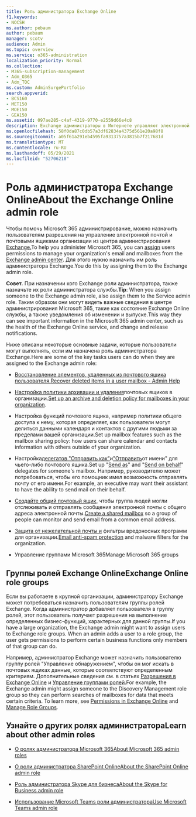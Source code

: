 ```yaml
---
title: Роль администратора Exchange Online
f1.keywords:
- NOCSH
ms.author: pebaum
author: pebaum
manager: scotv
audience: Admin
ms.topic: overview
ms.service: o365-administration
localization_priority: Normal
ms.collection:
- M365-subscription-management
- Adm_O365
- Adm_TOC
ms.custom: AdminSurgePortfolio
search.appverid:
- BCS160
- MET150
- MOE150
- GEA150
ms.assetid: 097ae285-c4af-4319-9770-e2559d66e4c8
description: Exchange администраторы в Интернете управляют электронной почтой и почтовыми ящиками организации. Например, они восстанавливают удаленные элементы в почтовом ящике пользователя.
ms.openlocfilehash: 58f0da87c0db57a3df62834a4375d561e20a98f8
ms.sourcegitcommit: a05f61a291eb4595fa9313757a3815b7f217681d
ms.translationtype: MT
ms.contentlocale: ru-RU
ms.lasthandoff: 05/29/2021
ms.locfileid: "52706218"
---
```

# <a name="about-the-exchange-online-admin-role"></a><span data-ttu-id="5c05e-104">Роль администратора Exchange Online</span><span class="sxs-lookup"><span data-stu-id="5c05e-104">About the Exchange Online admin role</span></span>

<span data-ttu-id="5c05e-105">Чтобы помочь Microsoft 365 администрирование, [](assign-admin-roles.md) можно назначить пользователям разрешения на управление электронной почтой и почтовыми ящиками организации из центра администрирования [Exchange.](/exchange/exchange-admin-center)</span><span class="sxs-lookup"><span data-stu-id="5c05e-105">To help you administer Microsoft 365, you can [assign](assign-admin-roles.md) users permissions to manage your organization's email and mailboxes from the [Exchange admin center](/exchange/exchange-admin-center).</span></span> <span data-ttu-id="5c05e-106">Для этого нужно назначить им роль администратора Exchange.</span><span class="sxs-lookup"><span data-stu-id="5c05e-106">You do this by assigning them to the Exchange admin role.</span></span>
  
 <span data-ttu-id="5c05e-107">**Совет.** При назначении кого Exchange роли администратора, также назначьте их роли администратора службы.</span><span class="sxs-lookup"><span data-stu-id="5c05e-107">**Tip**: When you assign someone to the Exchange admin role, also assign them to the Service admin role.</span></span> <span data-ttu-id="5c05e-108">Таким образом они могут видеть важные сведения в центре администрирования Microsoft 365, такие как состояние Exchange Online службы, а также уведомления об изменении и выпуске.</span><span class="sxs-lookup"><span data-stu-id="5c05e-108">This way they can see important information in the Microsoft 365 admin center, such as the health of the Exchange Online service, and change and release notifications.</span></span>

<span data-ttu-id="5c05e-109">Ниже описаны некоторые основные задачи, которые пользователи могут выполнять, если им назначена роль администратора Exchange.</span><span class="sxs-lookup"><span data-stu-id="5c05e-109">Here are some of the key tasks users can do when they are assigned to the Exchange admin role:</span></span>
  
- [<span data-ttu-id="5c05e-110">Восстановление элементов, удаленных из почтового ящика пользователя.</span><span class="sxs-lookup"><span data-stu-id="5c05e-110">Recover deleted items in a user mailbox - Admin Help</span></span>](/Exchange/recipients-in-exchange-online/manage-user-mailboxes/recover-deleted-messages)

- <span data-ttu-id="5c05e-111">[Настройка политики архивации и удаления](../../compliance/set-up-an-archive-and-deletion-policy-for-mailboxes.md)почтовых ящиков в организации.</span><span class="sxs-lookup"><span data-stu-id="5c05e-111">[Set up an archive and deletion policy for mailboxes in your organization](../../compliance/set-up-an-archive-and-deletion-policy-for-mailboxes.md).</span></span>

- <span data-ttu-id="5c05e-112">Настройка функций почтового ящика, например политики общего доступа к нему, которая определяет, как пользователи могут делиться данными календаря и контактов с другими людьми за пределами вашей организации.</span><span class="sxs-lookup"><span data-stu-id="5c05e-112">Set up mailbox features such as the mailbox sharing policy: how users can share calendar and contacts information with others outside of your organization.</span></span>

- <span data-ttu-id="5c05e-113">Настройка[делегатов "Отправить как"](give-mailbox-permissions-to-another-user.md#send-email-from-another-users-mailbox)и["Отправить](give-mailbox-permissions-to-another-user.md#send-email-on-behalf-of-another-user)от имени" для чьего-либо почтового ящика.</span><span class="sxs-lookup"><span data-stu-id="5c05e-113">Set up "[Send as](give-mailbox-permissions-to-another-user.md#send-email-from-another-users-mailbox)" and "[Send on behalf](give-mailbox-permissions-to-another-user.md#send-email-on-behalf-of-another-user)" delegates for someone's mailbox.</span></span> <span data-ttu-id="5c05e-114">Например, руководителю может потребоваться, чтобы его помощник имел возможность отправлять почту от его имени.</span><span class="sxs-lookup"><span data-stu-id="5c05e-114">For example, an executive may want their assistant to have the ability to send mail on their behalf.</span></span>

- <span data-ttu-id="5c05e-115">[Создайте общий почтовый ящик,](../email/create-a-shared-mailbox.md) чтобы группа людей могли отслеживать и отправлять сообщения электронной почты с общего адреса электронной почты.</span><span class="sxs-lookup"><span data-stu-id="5c05e-115">[Create a shared mailbox](../email/create-a-shared-mailbox.md) so a group of people can monitor and send email from a common email address.</span></span>

- <span data-ttu-id="5c05e-116">[Защита от нежелательной почты и](../../security/office-365-security/anti-spam-protection.md) фильтры вредоносных программ для организации.</span><span class="sxs-lookup"><span data-stu-id="5c05e-116">[Email anti-spam protection](../../security/office-365-security/anti-spam-protection.md) and malware filters for the organization.</span></span>

- <span data-ttu-id="5c05e-117">Управление группами Microsoft 365</span><span class="sxs-lookup"><span data-stu-id="5c05e-117">Manage Microsoft 365 groups</span></span>

## <a name="exchange-online-role-groups"></a><span data-ttu-id="5c05e-118">Группы ролей Exchange Online</span><span class="sxs-lookup"><span data-stu-id="5c05e-118">Exchange Online role groups</span></span>

<span data-ttu-id="5c05e-p105">Если вы работаете в крупной организации, администратору Exchange может потребоваться назначить пользователям группы ролей Exchange. Когда администратор добавляет пользователя в группу ролей, этот пользователь получает разрешения на выполнение определенных бизнес-функций, характерных для данной группы.</span><span class="sxs-lookup"><span data-stu-id="5c05e-p105">If you have a large organization, the Exchange admin might want to assign users to Exchange role groups. When an admin adds a user to a role group, the user gets permissions to perform certain business functions only members of that group can do.</span></span>
  
 <span data-ttu-id="5c05e-p106">Например, администратор Exchange может назначить пользователю группу ролей "Управление обнаружением", чтобы он мог искать в почтовых ящиках данные, которые соответствуют определенным критериям. Дополнительные сведения см. в статьях [Разрешения в Exchange Online](/exchange/permissions-exo/permissions-exo) и [Управление группами ролей](/exchange/manage-role-groups-exchange-2013-help).</span><span class="sxs-lookup"><span data-stu-id="5c05e-p106">For example, the Exchange admin might assign someone to the Discovery Management role group so they can perform searches of mailboxes for data that meets certain criteria. To learn more, see [Permissions in Exchange Online](/exchange/permissions-exo/permissions-exo) and [Manage Role Groups](/exchange/manage-role-groups-exchange-2013-help).</span></span>
  
## <a name="learn-about-other-admin-roles"></a><span data-ttu-id="5c05e-123">Узнайте о других ролях администратора</span><span class="sxs-lookup"><span data-stu-id="5c05e-123">Learn about other admin roles</span></span>

- [<span data-ttu-id="5c05e-124">О ролях администратора Microsoft 365</span><span class="sxs-lookup"><span data-stu-id="5c05e-124">About Microsoft 365 admin roles</span></span>](about-admin-roles.md)

- [<span data-ttu-id="5c05e-125">О роли администратора SharePoint Online</span><span class="sxs-lookup"><span data-stu-id="5c05e-125">About the SharePoint Online admin role</span></span>](/sharepoint/sharepoint-admin-role)

- [<span data-ttu-id="5c05e-126">Роль администратора Skype для бизнеса</span><span class="sxs-lookup"><span data-stu-id="5c05e-126">About the Skype for Business admin role</span></span>](/skypeforbusiness/skype-for-business-online)

- [<span data-ttu-id="5c05e-127">Использование Microsoft Teams роли администратора</span><span class="sxs-lookup"><span data-stu-id="5c05e-127">Use Microsoft Teams admin role</span></span>](/MicrosoftTeams/using-admin-roles)